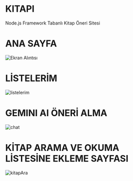 # KITAPI
Node.js Framework Tabanlı Kitap Öneri Sitesi

# ANA SAYFA
![Ekran Alıntısı](https://github.com/ibrahmaksan/KITAPI/assets/92032914/47ad19f5-1e5e-4baf-99ae-3b49e313ae8c)
# LİSTELERİM
![listelerim](https://github.com/ibrahmaksan/KITAPI/assets/92032914/dd7e91c5-e432-4bfd-b312-60b0a2c61104)
# GEMINI AI ÖNERİ ALMA
![chat](https://github.com/ibrahmaksan/KITAPI/assets/92032914/d671421d-a0b4-446a-8112-272dd6ed7691)
# KİTAP ARAMA VE OKUMA LİSTESİNE EKLEME SAYFASI
![kitapAra](https://github.com/ibrahmaksan/KITAPI/assets/92032914/d11991cd-93e7-425b-9a18-42f77296a3b2)




